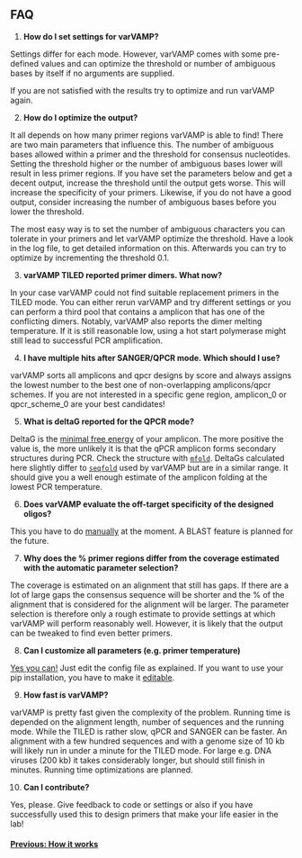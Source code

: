 ## FAQ

1. **How do I set settings for varVAMP?**

Settings differ for each mode. However, varVAMP comes with some pre-defined values and can optimize the threshold or number of ambiguous bases by itself if no arguments are supplied.

If you are not satisfied with the results try to optimize and run varVAMP again.

2. **How do I optimize the output?**

It all depends on how many primer regions varVAMP is able to find! There are two main parameters that influence this. The number of ambiguous bases allowed within a primer and the threshold for consensus nucleotides. Setting the threshold higher or the number of ambiguous bases lower will result in less primer regions. If you have set the parameters below and get a decent output, increase the threshold until the output gets worse. This will increase the specificity of your primers. Likewise, if you do not have a good output, consider increasing the number of ambiguous bases before you lower the threshold.

The most easy way is to set the number of ambiguous characters you can tolerate in your primers and let varVAMP optimize the threshold. Have a look in the log file, to get detailed information on this. Afterwards you can try to optimize by incrementing the threshold 0.1.

3. **varVAMP TILED reported primer dimers. What now?**

In your case varVAMP could not find suitable replacement primers in the TILED mode. You can either rerun varVAMP and try different settings or you can perform a third pool that contains a amplicon that has one of the conflicting dimers. Notably, varVAMP also reports the dimer melting temperature. If it is still reasonable low, using a hot start polymerase might still lead to successful PCR amplification.

4. **I have multiple hits after SANGER/QPCR mode. Which should I use?**

varVAMP sorts all amplicons and qpcr designs by score and always assigns the lowest number to the best one of non-overlapping amplicons/qpcr schemes. If you are not interested in a specific gene region, amplicon_0 or qpcr_scheme_0  are your best candidates!

5. **What is deltaG reported for the QPCR mode?**

DeltaG is the [minimal free energy](https://en.wikipedia.org/wiki/Gibbs_free_energy) of your amplicon. The more positive the value is, the more unlikely it is that the qPCR amplicon forms secondary structures during PCR. Check the structure with [`mfold`](http://www.unafold.org/Dinamelt/applications/two-state-melting-folding.php). DeltaGs calculated here slightly differ to [`seqfold`](https://github.com/Lattice-Automation/seqfold) used by varVAMP but are in a similar range. It should give you a well enough estimate of the amplicon folding at the lowest PCR temperature.

6. **Does varVAMP evaluate the off-target specificity of the designed oligos?**

This you have to do [manually](https://blast.ncbi.nlm.nih.gov/Blast.cgi?PROGRAM=blastn&PAGE_TYPE=BlastSearch&LINK_LOC=blasthome) at the moment. A BLAST feature is planned for the future.

7. **Why does the % primer regions differ from the coverage estimated with the automatic parameter selection?**

The coverage is estimated on an alignment that still has gaps. If there are a lot of large gaps the consensus sequence will be shorter and the % of the alignment that is considered for the alignment will be larger. The parameter selection is therefore only a rough estimate to provide settings at which varVAMP will perform reasonably well. However, it is likely that the output can be tweaked to find even better primers.

8. **Can I customize all parameters (e.g. primer temperature)**

[Yes you can!](./usage.md) Just edit the config file as explained. If you want to use your pip installation, you have to make it [editable](https://setuptools.pypa.io/en/latest/userguide/development_mode.html).

9. **How fast is varVAMP?**

varVAMP is pretty fast given the complexity of the problem. Running time is depended on the alignment length, number of sequences and the running mode. While the TILED is rather slow, qPCR and SANGER can be faster. An alignment with a few hundred sequences and with a genome size of 10 kb will likely run in under a minute for the TILED mode. For large e.g. DNA viruses (200 kb) it takes considerably longer, but should still finish in minutes. Running time optimizations are planned.


10. **Can I contribute?**

Yes, please. Give feedback to code or settings or also if you have successfully used this to design primers that make your life easier in the lab!



#### [Previous: How it works](./how_varvamp_works.md)
